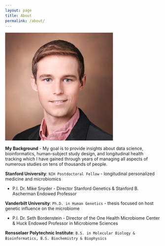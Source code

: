 ```yaml
---
layout: page
title: About
permalink: /about/
---
```

![Andrew W. Brooks](assets/professional_awb.jpeg)

**My Background** - My goal is to provide insights about data science, bioinformatics, human-subject study design, and longitudinal health tracking which I have gained through years of managing all aspects of numerous studies on tens of thousands of people. 

**Stanford University**: `NIH Postdoctoral Fellow` - longitudinal personalized medicine and microbiomics
  * P.I. Dr. Mike Snyder - Director Stanford Genetics &  Stanford B. Ascherman Endowed Professor

**Vanderbilt University**: `Ph.D. in Human Genetics` - thesis focused on host genetic influence on the microbiome
  * P.I. Dr. Seth Bordenstein - Director of the One Health Microbiome Center & Huck Endowed Professor in Microbiome Sciences

**Rensselaer Polytechnic Institute**: `B.S. in Molecular Biology & Bioinformatics, B.S. Biochemistry & Biophysics`

